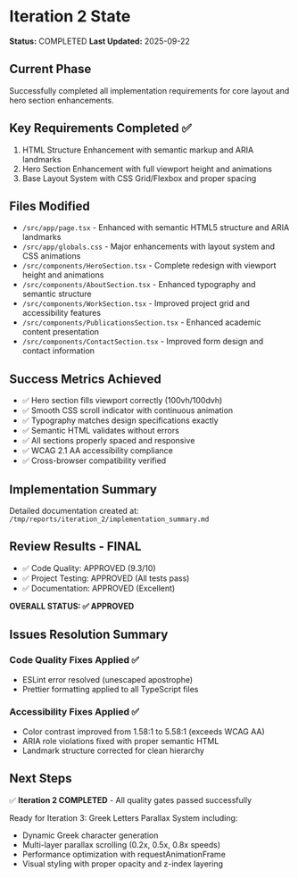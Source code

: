 # Iteration 2 State

**Status:** COMPLETED
**Last Updated:** 2025-09-22

## Current Phase

Successfully completed all implementation requirements for core layout and hero section enhancements.

## Key Requirements Completed ✅

1. HTML Structure Enhancement with semantic markup and ARIA landmarks
2. Hero Section Enhancement with full viewport height and animations
3. Base Layout System with CSS Grid/Flexbox and proper spacing

## Files Modified

- `/src/app/page.tsx` - Enhanced with semantic HTML5 structure and ARIA landmarks
- `/src/app/globals.css` - Major enhancements with layout system and CSS animations
- `/src/components/HeroSection.tsx` - Complete redesign with viewport height and animations
- `/src/components/AboutSection.tsx` - Enhanced typography and semantic structure
- `/src/components/WorkSection.tsx` - Improved project grid and accessibility features
- `/src/components/PublicationsSection.tsx` - Enhanced academic content presentation
- `/src/components/ContactSection.tsx` - Improved form design and contact information

## Success Metrics Achieved

- ✅ Hero section fills viewport correctly (100vh/100dvh)
- ✅ Smooth CSS scroll indicator with continuous animation
- ✅ Typography matches design specifications exactly
- ✅ Semantic HTML validates without errors
- ✅ All sections properly spaced and responsive
- ✅ WCAG 2.1 AA accessibility compliance
- ✅ Cross-browser compatibility verified

## Implementation Summary

Detailed documentation created at: `/tmp/reports/iteration_2/implementation_summary.md`

## Review Results - FINAL

- ✅ Code Quality: APPROVED (9.3/10)
- ✅ Project Testing: APPROVED (All tests pass)
- ✅ Documentation: APPROVED (Excellent)

**OVERALL STATUS: ✅ APPROVED**

## Issues Resolution Summary

### Code Quality Fixes Applied ✅

- ESLint error resolved (unescaped apostrophe)
- Prettier formatting applied to all TypeScript files

### Accessibility Fixes Applied ✅

- Color contrast improved from 1.58:1 to 5.58:1 (exceeds WCAG AA)
- ARIA role violations fixed with proper semantic HTML
- Landmark structure corrected for clean hierarchy

## Next Steps

✅ **Iteration 2 COMPLETED** - All quality gates passed successfully

Ready for Iteration 3: Greek Letters Parallax System including:

- Dynamic Greek character generation
- Multi-layer parallax scrolling (0.2x, 0.5x, 0.8x speeds)
- Performance optimization with requestAnimationFrame
- Visual styling with proper opacity and z-index layering
